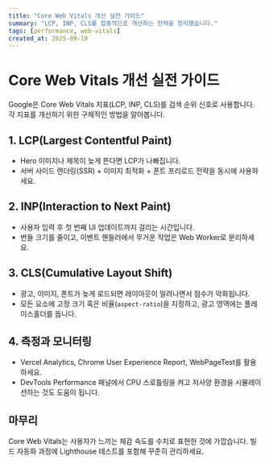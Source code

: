 ```yaml
---
title: "Core Web Vitals 개선 실전 가이드"
summary: "LCP, INP, CLS를 집중적으로 개선하는 전략을 정리했습니다."
tags: [performance, web-vitals]
created_at: 2025-09-19
---
```


# Core Web Vitals 개선 실전 가이드

Google은 Core Web Vitals 지표(LCP, INP, CLS)를 검색 순위 신호로 사용합니다. 각 지표를 개선하기 위한 구체적인 방법을 알아봅니다.

## 1. LCP(Largest Contentful Paint)
- Hero 이미지나 제목이 늦게 뜬다면 LCP가 나빠집니다.
- 서버 사이드 렌더링(SSR) + 이미지 최적화 + 폰트 프리로드 전략을 동시에 사용하세요.

## 2. INP(Interaction to Next Paint)
- 사용자 입력 후 첫 번째 UI 업데이트까지 걸리는 시간입니다.
- 번들 크기를 줄이고, 이벤트 핸들러에서 무거운 작업은 Web Worker로 분리하세요.

## 3. CLS(Cumulative Layout Shift)
- 광고, 이미지, 폰트가 늦게 로드되면 레이아웃이 밀려나면서 점수가 악화됩니다.
- 모든 요소에 고정 크기 혹은 비율(`aspect-ratio`)을 지정하고, 광고 영역에는 플레이스홀더를 둡니다.

## 4. 측정과 모니터링
- Vercel Analytics, Chrome User Experience Report, WebPageTest를 활용하세요.
- DevTools Performance 패널에서 CPU 스로틀링을 켜고 저사양 환경을 시뮬레이션하는 것도 도움이 됩니다.

## 마무리
Core Web Vitals는 사용자가 느끼는 체감 속도를 수치로 표현한 것에 가깝습니다. 빌드 자동화 과정에 Lighthouse 테스트를 포함해 꾸준히 관리하세요.
